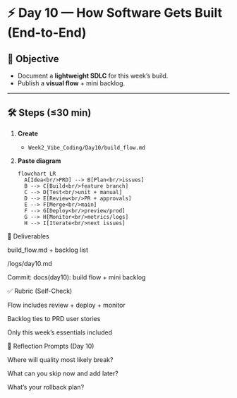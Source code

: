 <!-- Licensed under DACR-1.1 — see LICENSE.md -->

# ⚡ Day 10 — How Software Gets Built (End-to-End)

## 📌 Objective
- Document a **lightweight SDLC** for this week’s build.
- Publish a **visual flow** + mini backlog.

---

## 🛠 Steps (≤30 min)

1. **Create**
   - `Week2_Vibe_Coding/Day10/build_flow.md`

2. **Paste diagram**
   ```mermaid
   flowchart LR
     A[Idea<br/>PRD] --> B[Plan<br/>issues]
     B --> C[Build<br/>feature branch]
     C --> D[Test<br/>unit + manual]
     D --> E[Review<br/>PR + approvals]
     E --> F[Merge<br/>main]
     F --> G[Deploy<br/>preview/prod]
     G --> H[Monitor<br/>metrics/logs]
     H --> I[Iterate<br/>next issues]

📂 Deliverables

build_flow.md + backlog list

/logs/day10.md

Commit: docs(day10): build flow + mini backlog

✅ Rubric (Self-Check)

 Flow includes review + deploy + monitor

 Backlog ties to PRD user stories

 Only this week’s essentials included

📝 Reflection Prompts (Day 10)

Where will quality most likely break?

What can you skip now and add later?

What’s your rollback plan?
